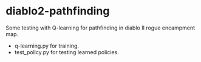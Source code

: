 # diablo2-pathfinding

Some testing with Q-learning for pathfinding in diablo II rogue encampment map.

  - q-learning.py for training.
  - test_policy.py for testing learned policies.
